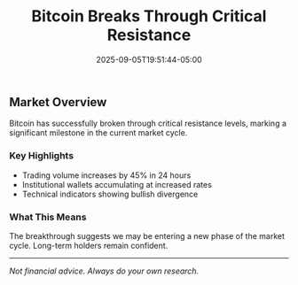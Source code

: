 ﻿---
title: "Bitcoin Breaks Through Critical Resistance"
date: 2025-09-05T19:51:44-05:00
draft: false
categories: ["crypto", "markets"]
tags: ["bitcoin", "cryptocurrency", "trading"]
summary: "Bitcoin surges past key resistance levels as institutional adoption drives momentum."
image: "/images/posts/bitcoin-surge.jpg"
---

## Market Overview

Bitcoin has successfully broken through critical resistance levels, marking a significant milestone in the current market cycle.

### Key Highlights

- Trading volume increases by 45% in 24 hours
- Institutional wallets accumulating at increased rates
- Technical indicators showing bullish divergence

### What This Means

The breakthrough suggests we may be entering a new phase of the market cycle. Long-term holders remain confident.

---

*Not financial advice. Always do your own research.*
